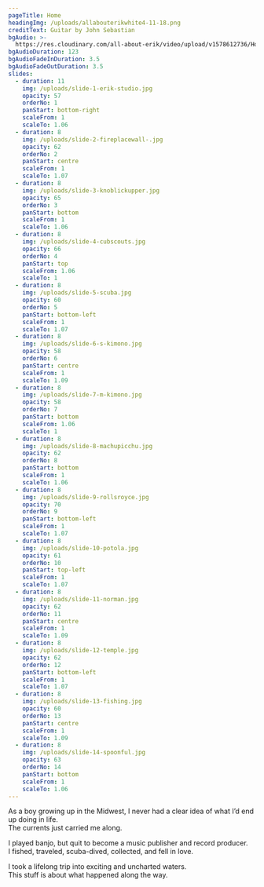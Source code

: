 ```yaml
---
pageTitle: Home
headingImg: /uploads/allabouterikwhite4-11-18.png
creditText: Guitar by John Sebastian
bgAudio: >-
  https://res.cloudinary.com/all-about-erik/video/upload/v1578612736/Home%20Page/Wildwood_remix_website_long_jxbwkr.mp3
bgAudioDuration: 123
bgAudioFadeInDuration: 3.5
bgAudioFadeOutDuration: 3.5
slides:
  - duration: 11
    img: /uploads/slide-1-erik-studio.jpg
    opacity: 57
    orderNo: 1
    panStart: bottom-right
    scaleFrom: 1
    scaleTo: 1.06
  - duration: 8
    img: /uploads/slide-2-fireplacewall-.jpg
    opacity: 62
    orderNo: 2
    panStart: centre
    scaleFrom: 1
    scaleTo: 1.07
  - duration: 8
    img: /uploads/slide-3-knoblickupper.jpg
    opacity: 65
    orderNo: 3
    panStart: bottom
    scaleFrom: 1
    scaleTo: 1.06
  - duration: 8
    img: /uploads/slide-4-cubscouts.jpg
    opacity: 66
    orderNo: 4
    panStart: top
    scaleFrom: 1.06
    scaleTo: 1
  - duration: 8
    img: /uploads/slide-5-scuba.jpg
    opacity: 60
    orderNo: 5
    panStart: bottom-left
    scaleFrom: 1
    scaleTo: 1.07
  - duration: 8
    img: /uploads/slide-6-s-kimono.jpg
    opacity: 58
    orderNo: 6
    panStart: centre
    scaleFrom: 1
    scaleTo: 1.09
  - duration: 8
    img: /uploads/slide-7-m-kimono.jpg
    opacity: 58
    orderNo: 7
    panStart: bottom
    scaleFrom: 1.06
    scaleTo: 1
  - duration: 8
    img: /uploads/slide-8-machupicchu.jpg
    opacity: 62
    orderNo: 8
    panStart: bottom
    scaleFrom: 1
    scaleTo: 1.06
  - duration: 8
    img: /uploads/slide-9-rollsroyce.jpg
    opacity: 70
    orderNo: 9
    panStart: bottom-left
    scaleFrom: 1
    scaleTo: 1.07
  - duration: 8
    img: /uploads/slide-10-potola.jpg
    opacity: 61
    orderNo: 10
    panStart: top-left
    scaleFrom: 1
    scaleTo: 1.07
  - duration: 8
    img: /uploads/slide-11-norman.jpg
    opacity: 62
    orderNo: 11
    panStart: centre
    scaleFrom: 1
    scaleTo: 1.09
  - duration: 8
    img: /uploads/slide-12-temple.jpg
    opacity: 62
    orderNo: 12
    panStart: bottom-left
    scaleFrom: 1
    scaleTo: 1.07
  - duration: 8
    img: /uploads/slide-13-fishing.jpg
    opacity: 60
    orderNo: 13
    panStart: centre
    scaleFrom: 1
    scaleTo: 1.09
  - duration: 8
    img: /uploads/slide-14-spoonful.jpg
    opacity: 63
    orderNo: 14
    panStart: bottom
    scaleFrom: 1
    scaleTo: 1.06
---
```

As a boy growing up in the Midwest, I never had a clear idea of what I’d end up doing in life.  <br />The currents just carried me along. 



I played banjo, but quit to become a music publisher and record producer. <br />I fished, traveled, scuba-dived, collected, and fell in love.

I took a lifelong trip into exciting and uncharted waters. <br />This stuff is about what happened along the way.
